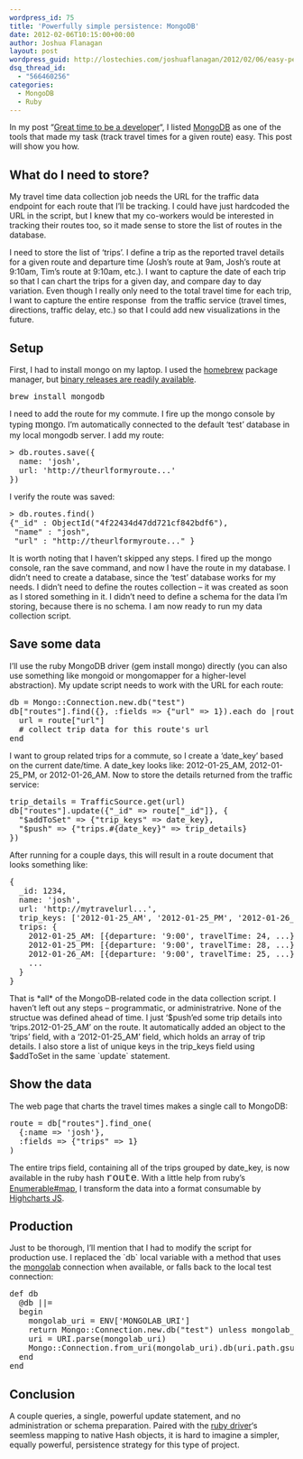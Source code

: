 ```yaml
---
wordpress_id: 75
title: 'Powerfully simple persistence: MongoDB'
date: 2012-02-06T10:15:00+00:00
author: Joshua Flanagan
layout: post
wordpress_guid: http://lostechies.com/joshuaflanagan/2012/02/06/easy-persistence-mongodb/
dsq_thread_id:
  - "566460256"
categories:
  - MongoDB
  - Ruby
---
```

In my post &#8220;<a href="http://lostechies.com/joshuaflanagan/2012/01/31/great-time-to-be-a-developer/" target="_blank">Great time to be a developer</a>&#8220;, I listed <a href="http://www.mongodb.org/" target="_blank">MongoDB</a> as one of the tools that made my task (track travel times for a given route) easy. This post will show you how.

## What do I need to store?

My travel time data collection job needs the URL for the traffic data endpoint for each route that I&#8217;ll be tracking. I could have just hardcoded the URL in the script, but I knew that my co-workers would be interested in tracking their routes too, so it made sense to store the list of routes in the database.

I need to store the list of &#8216;trips&#8217;. I define a trip as the reported travel details for a given route and departure time (Josh&#8217;s route at 9am, Josh&#8217;s route at 9:10am, Tim&#8217;s route at 9:10am, etc.). I want to capture the date of each trip so that I can chart the trips for a given day, and compare day to day variation. Even though I really only need to the total travel time for each trip, I want to capture the entire response&nbsp; from the traffic service (travel times, directions, traffic delay, etc.) so that I could add new visualizations in the future.

## Setup

First, I had to install mongo on my laptop. I used the <a href="http://www.mongodb.org/downloads" target="_blank">homebrew</a> package manager, but <a href="http://www.mongodb.org/downloads" target="_blank">binary releases are readily available</a>.

<pre>brew install mongodb
</pre>

I need to add the route for my commute. I fire up the mongo console by typing <font size="4" face="Cordia New">mongo</font>. I&#8217;m automatically connected to the default &#8216;test&#8217; database in my local mongodb server. I add my route:

<pre class="brush:js; gutter:false; tab-size:2;toolbar: false">&gt; db.routes.save({
  name: 'josh',
  url: 'http://theurlformyroute...'
})</pre>

I verify the route was saved:

<pre class="brush:js; gutter:false; wrap-lines:true; tab-size:2;toolbar: false">&gt; db.routes.find()
{"_id" : ObjectId("4f22434d47dd721cf842bdf6"),
 "name" : "josh",
 "url" : "http://theurlformyroute..." }
</pre>

It is worth noting that I haven&#8217;t skipped any steps. I fired up the mongo console, ran the save command, and now I have the route in my database. I didn&#8217;t need to create a database, since the &#8216;test&#8217; database works for my needs. I didn&#8217;t need to define the routes collection &#8211; it was created as soon as I stored something in it. I didn&#8217;t need to define a schema for the data I&#8217;m storing, because there is no schema. I am now ready to run my data collection script.

## Save some data

I&#8217;ll use the ruby MongoDB driver (gem install mongo) directly (you can also use something like mongoid or mongomapper for a higher-level abstraction). My update script needs to work with the URL for each route:

<pre class="brush:ruby; gutter:false; wrap-lines:false; tab-size:2;toolbar: false">db = Mongo::Connection.new.db("test")
db["routes"].find({}, :fields =&gt; {"url" =&gt; 1}).each do |route|
  url = route["url"]
  # collect trip data for this route's url
end
</pre>

I want to group related trips for a commute, so I create a &#8216;date\_key&#8217; based on the current date/time. A date\_key looks like: 2012-01-25\_AM, 2012-01-25\_PM, or 2012-01-26_AM. Now to store the details returned from the traffic service:

<pre class="brush:ruby; gutter:false; wrap-lines:false; tab-size:2;toolbar: false">trip_details = TrafficSource.get(url)
db["routes"].update({"_id" =&gt; route["_id"]}, {
  "$addToSet" =&gt; {"trip_keys" =&gt; date_key},
  "$push" =&gt; {"trips.#{date_key}" =&gt; trip_details}
})
</pre>

After running for a couple days, this will result in a route document that looks something like:

<pre class="brush:js; gutter:false; wrap-lines:false; tab-size:2;toolbar: false">{
  _id: 1234,
  name: 'josh',
  url: 'http://mytravelurl...',
  trip_keys: ['2012-01-25_AM', '2012-01-25_PM', '2012-01-26_AM',...],
  trips: {
    2012-01-25_AM: [{departure: '9:00', travelTime: 24, ...}, {departure: '9:10', travelTime: 26}, ...],
    2012-01-25_PM: [{departure: '9:00', travelTime: 28, ...}, {departure: '9:10', travelTime: 29}, ...],
    2012-01-26_AM: [{departure: '9:00', travelTime: 25, ...}, {departure: '9:10', travelTime: 25}, ...],
    ...
  }
}
</pre>

That is \*all\* of the MongoDB-related code in the data collection script. I haven&#8217;t left out any steps &#8211; programmatic, or administratrive. None of the structue was defined ahead of time. I just &#8216;$push&#8217;ed some trip details into &#8216;trips.2012-01-25\_AM&#8217; on the route. It automatically added an object to the &#8216;trips&#8217; field, with a &#8216;2012-01-25\_AM&#8217; field, which holds an array of trip details. I also store a list of unique keys in the trip_keys field using $addToSet in the same \`update\` statement.

## Show the data

The web page that charts the travel times makes a single call to MongoDB:

<pre class="brush:ruby; gutter:false; wrap-lines:false; tab-size:2;toolbar: false;">route = db["routes"].find_one(
  {:name =&gt; 'josh'},
  :fields =&gt; {"trips" =&gt; 1}
)</pre>

The entire trips field, containing all of the trips grouped by date_key, is now available in the ruby hash <font size="4" face="Courier New">route</font>. With a little help from ruby&#8217;s <a href="http://ruby-doc.org/core-1.9.3/Enumerable.html#method-i-map" target="_blank">Enumerable#map</a>, I transform the data into a format consumable by <a href="http://www.highcharts.com/" target="_blank">Highcharts JS</a>.

## Production

Just to be thorough, I&#8217;ll mention that I had to modify the script for production use. I replaced the \`db\` local variable with a method that uses the <a href="http://addons.heroku.com/mongolab" target="_blank">mongolab</a> connection when available, or falls back to the local test connection:

<pre class="brush:ruby; gutter:false; wrap-lines:false; tab-size:2;toolbar: false">def db
  @db ||=
  begin
    mongolab_uri = ENV['MONGOLAB_URI']
    return Mongo::Connection.new.db("test") unless mongolab_uri
    uri = URI.parse(mongolab_uri)
    Mongo::Connection.from_uri(mongolab_uri).db(uri.path.gsub(/^\//, ''))
  end
end
</pre>

## Conclusion

A couple queries, a single, powerful update statement, and no administration or schema preparation. Paired with the <a href="http://api.mongodb.org/ruby/current/file.TUTORIAL.html" target="_blank">ruby driver</a>&#8216;s seemless mapping to native Hash objects, it is hard to imagine a simpler, equally powerful, persistence strategy for this type of project.